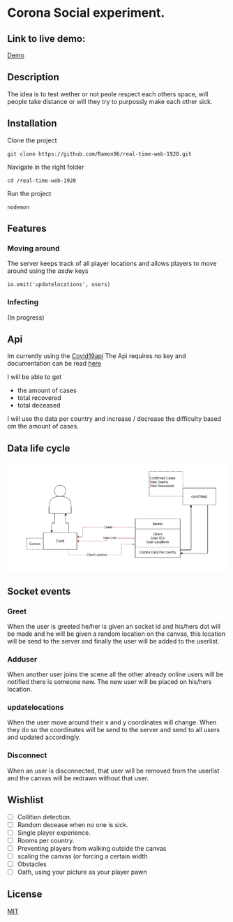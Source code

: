 # Corona Social experiment.

<!-- Add a link to your live demo in Github Pages 🌐-->
## Link to live demo:
[Demo](https://rule-the-world.herokuapp.com/social)

<!-- ☝️ replace this description with a description of your own work -->
## Description
The idea is to test wether or not peole respect each others space, will people take distance or will they try to purpossly make each other sick. 

<!-- Add a nice image here at the end of the week, showing off your shiny frontend 📸 -->

<!-- Maybe a table of contents here? 📚 -->

<!-- How about a section that describes how to install this project? 🤓 -->
## Installation
Clone the project

```
git clone https://github.com/Ramon96/real-time-web-1920.git
```

Navigate in the right folder

```
cd /real-time-web-1920
```


Run the project

```
nodemon
```

<!-- ...but how does one use this project? What are its features 🤔 -->
## Features
### Moving around
The server keeps track of all player locations and allows players to move around using the *asdw* keys

```
io.emit('updatelocations', users)
```

### Infecting
(In progress)

<!-- What external data source is featured in your project and what are its properties 🌠 -->
## Api
Im currently using the [Covid19api](https://covid19api.com/)
The Api requires no key and documentation can be read [here](https://documenter.getpostman.com/view/10808728/SzS8rjbc)

I will be able to get
* the amount of cases
* total recovered
* total deceased

I will use the data per country and increase / decrease the difficulty based om the amount of cases.

<!-- This would be a good place for your data life cycle ♻️-->
## Data life cycle
![Datalifecycle](https://github.com/Ramon96/real-time-web-1920/blob/master/readme-resources/datading.png?raw=true)

## Socket events
### Greet
When the user is greeted he/her is given an socket id and his/hers dot will be made and he will be given a random location on the canvas, this location will be send to the server and finally the user will be added to the userlist.

### Adduser
When another user joins the scene all the other already online users will be notified there is someone new. The new user will be placed on his/hers location.

### updatelocations
When the user move around their x and y coordinates will change. When they do so the coordinates will be send to the server and send to all users and updated accordingly.

### Disconnect 
When an user is disconnected, that user will be removed from the userlist and the canvas will be redrawn without that user.

<!-- Maybe a checklist of done stuff and stuff still on your wishlist? ✅ -->
## Wishlist
- [ ] Collition detection.
- [ ] Random decease when no one is sick.
- [ ] Single player experience.
- [ ] Rooms per country.
- [ ] Preventing players from walking outside the canvas
- [ ] scaling the canvas (or forcing a certain width
- [ ] Obstacles
- [ ] Oath, using your picture as your player pawn

<!-- How about a license here? 📜  -->
## License
[MIT](https://github.com/Ramon96/real-time-web-1920/blob/master/LICENSE)
